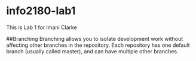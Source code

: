 # info2180-lab1

This is Lab 1 for Imani Clarke

##Branching
Branching allows you to isolate development work without
affecting other branches in the repository. Each repository
has one default branch (usually called master), and can have
multiple other branches.